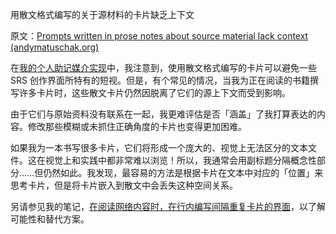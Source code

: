 用散文格式编写的关于源材料的卡片缺乏上下文

原文：[Prompts written in prose notes about source material lack context (andymatuschak.org)](https://notes.andymatuschak.org/z39cc5AFaeVExHJkKKEEjAohRNZxz7iuZWSTX)

在[我的个人助记媒介实现](https://notes.andymatuschak.org/z4mAF1uBV96r72e4NjLcDaujEyTPGiUQJEj8C)中，我注意到，使用散文格式编写的卡片可以避免一些 SRS 创作界面所特有的短视。但是，有个常见的情况，当我为正在阅读的书籍撰写许多卡片时，这些散文卡片仍然因脱离了它们的源上下文而受到影响。

由于它们与原始资料没有联系在一起，我更难评估是否「涵盖」了我打算表达的内容。修改那些模糊或未抓住正确角度的卡片也变得更加困难。

如果我为一本书写很多卡片，它们将形成一个庞大的、视觉上无法区分的文本文件。这在视觉上和实践中都非常难以浏览！所以，我通常会用副标题分隔概念性部分……但仍然如此。我发现，最容易的方法是根据卡片在文本中对应的「位置」来思考卡片，但是将卡片嵌入到散文中会丢失这种空间关系。

另请参见我的笔记，[在阅读网络内容时，在行内编写间隔重复卡片的界面](https://notes.andymatuschak.org/z6NAUU151tRAwC9JCEbi5aW7PVU2BFiwmsFWt)，以了解可能性和替代方案。
